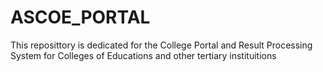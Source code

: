 # ASCOE_PORTAL
This reposittory is dedicated for the College Portal and Result Processing System for Colleges of Educations and other tertiary instituitions
